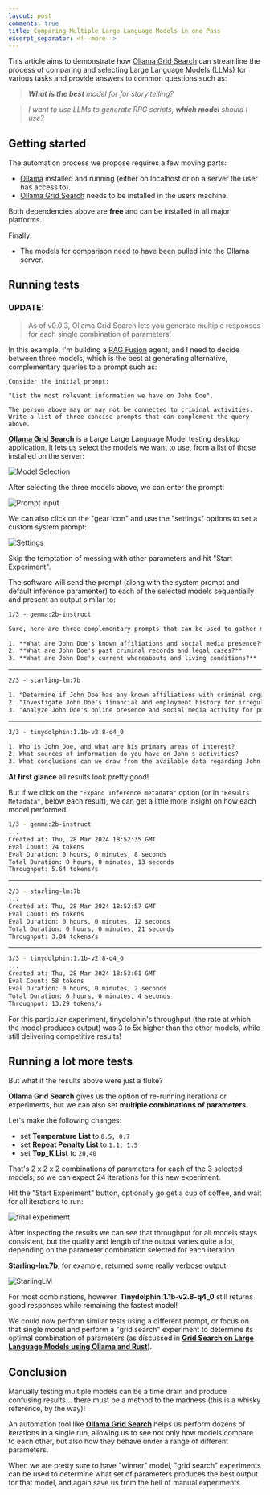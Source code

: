 ```yaml
---
layout: post
comments: true
title: Comparing Multiple Large Language Models in one Pass
excerpt_separator: <!--more-->
---
```


This article aims to demonstrate how [Ollama Grid Search](https://github.com/dezoito/ollama-grid-search) can streamline the process of comparing and selecting Large Language Models (LLMs) for various tasks and provide answers to common questions such as:

> _**What is the best** model for for story telling?_

> _I want to use LLMs to generate RPG scripts, **which model** should I use?_

<!--more-->

## Getting started

The automation process we propose requires a few moving parts:

- [Ollama](https://ollama.com/) installed and running (either on localhost or on a server the user has access to).
- [Ollama Grid Search](https://github.com/dezoito/ollama-grid-search) needs to be installed in the users machine.

Both dependencies above are **free** and can be installed in all major platforms.

Finally:

- The models for comparison need to have been pulled into the Ollama server.

## Running tests

### UPDATE:

> As of v0.0.3, Ollama Grid Search lets you generate multiple responses for each single combination of parameters!

In this example, I'm building a [RAG Fusion](https://arxiv.org/abs/2402.03367) agent, and I need to decide between three models, which is the best at generating alternative, complementary queries to a prompt such as:

```
Consider the initial prompt:

"List the most relevant information we have on John Doe".

The person above may or may not be connected to criminal activities.
Write a list of three concise prompts that can complement the query above.

```

**[Ollama Grid Search](https://github.com/dezoito/ollama-grid-search)** is a Large Large Language Model testing desktop application. It lets us select the models we want to use, from a list of those installed on the server:

![Model Selection](https://raw.githubusercontent.com/dezoito/dezoito.github.io/master/public/images/ogs-model-selector.png)

After selecting the three models above, we can enter the prompt:

![Prompt input](https://raw.githubusercontent.com/dezoito/dezoito.github.io/master/public/images/ogs-prompt.png)

We can also click on the "gear icon" and use the "settings" options to set a custom system prompt:

![Settings](https://raw.githubusercontent.com/dezoito/dezoito.github.io/master/public/images/ogs-settings.png)

Skip the temptation of messing with other parameters and hit "Start Experiment".

The software will send the prompt (along with the system prompt and default inference paramenter) to each of the selected models sequentially and present an output similar to:

```txt
1/3 - gemma:2b-instruct

Sure, here are three complementary prompts that can be used to gather more relevant information about John Doe:

1. **What are John Doe's known affiliations and social media presence?**
2. **What are John Doe's past criminal records and legal cases?**
3. **What are John Doe's current whereabouts and living conditions?**

```

---

```txt
2/3 - starling-lm:7b

1. "Determine if John Doe has any known affiliations with criminal organizations."
2. "Investigate John Doe's financial and employment history for irregularities."
3. "Analyze John Doe's online presence and social media activity for potential threats or suspicious behavior."<|end_of_turn|>


```

---

```txt
3/3 - tinydolphin:1.1b-v2.8-q4_0

1. Who is John Doe, and what are his primary areas of interest?
2. What sources of information do you have on John's activities?
3. What conclusions can we draw from the available data regarding John's involvement in criminal activities?<|im_end|>

```

**At first glance** all results look pretty good!

But if we click on the `"Expand Inference metadata"` option (or in `"Results Metadata"`, below each result), we can get a little more insight on how each model performed:

```sh
1/3 - gemma:2b-instruct
...
Created at: Thu, 28 Mar 2024 18:52:35 GMT
Eval Count: 74 tokens
Eval Duration: 0 hours, 0 minutes, 8 seconds
Total Duration: 0 hours, 0 minutes, 13 seconds
Throughput: 5.64 tokens/s

```

---

```sh
2/3 - starling-lm:7b
...
Created at: Thu, 28 Mar 2024 18:52:57 GMT
Eval Count: 65 tokens
Eval Duration: 0 hours, 0 minutes, 12 seconds
Total Duration: 0 hours, 0 minutes, 21 seconds
Throughput: 3.04 tokens/s

```

---

```sh
3/3 - tinydolphin:1.1b-v2.8-q4_0
...
Created at: Thu, 28 Mar 2024 18:53:01 GMT
Eval Count: 58 tokens
Eval Duration: 0 hours, 0 minutes, 2 seconds
Total Duration: 0 hours, 0 minutes, 4 seconds
Throughput: 13.29 tokens/s

```

For this particular experiment, tinydolphin's throughput (the rate at which the model produces output) was 3 to 5x higher than the other models, while still delivering competitive results!

## Running a lot more tests

But what if the results above were just a fluke?

**Ollama Grid Search** gives us the option of re-running iterations or experiments, but we can also set **multiple combinations of parameters**.

Let's make the following changes:

- set **Temperature List** to `0.5, 0.7`
- set **Repeat Penalty List** to `1.1, 1.5`
- set **Top_K List** to `20,40`

That's 2 x 2 x 2 combinations of parameters for each of the 3 selected models, so we can expect 24 iterations for this new experiment.

Hit the "Start Experiment" button, optionally go get a cup of coffee, and wait for all iterations to run:

![final experiment](https://raw.githubusercontent.com/dezoito/dezoito.github.io/master/public/images/ogs-experiment.png)

After inspecting the results we can see that throughput for all models stays consistent, but the quality and length of the output varies quite a lot, depending on the parameter combination selected for each iteration.

**Starling-lm:7b**, for example, returned some really verbose output:

![StarlingLM](https://raw.githubusercontent.com/dezoito/dezoito.github.io/master/public/images/ogs-starling.png)

For most combinations, however, **Tinydolphin:1.1b-v2.8-q4_0** still returns good responses while remaining the fastest model!

We could now perform similar tests using a different prompt, or focus on that single model and perform a "grid search" experiment to determine its optimal combination of parameters (as discussed in **[Grid Search on Large Language Models using Ollama and Rust](https://dezoito.github.io/2023/12/27/rust-ollama-grid-search.html)**).

## Conclusion

Manually testing multiple models can be a time drain and produce confusing results... there must be a method to the madness (this is a whisky reference, by the way)!

An automation tool like **[Ollama Grid Search](https://github.com/dezoito/ollama-grid-search)** helps us perform dozens of iterations in a single run, allowing us to see not only how models compare to each other, but also how they behave under a range of different parameters.

When we are pretty sure to have "winner" model, "grid search" experiments can be used to determine what set of parameters produces the best output for that model, and again save us from the hell of manual experiments.
